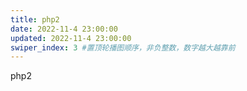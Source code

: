 ```yaml
---
title: php2
date: 2022-11-4 23:00:00
updated: 2022-11-4 23:00:00
swiper_index: 3 #置顶轮播图顺序，非负整数，数字越大越靠前
---
```


php2